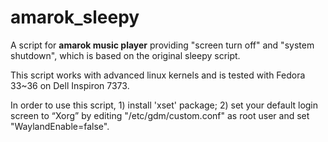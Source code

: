 # amarok_sleepy

A script for **amarok music player** providing "screen turn off" and "system shutdown", which is based on the original sleepy script.

This script works with advanced linux kernels and is tested with Fedora 33~36 on Dell Inspiron 7373.

In order to use this script, 1) install 'xset' package; 2) set your default login screen to “Xorg” by editing "/etc/gdm/custom.conf" as root user and set "WaylandEnable=false".
